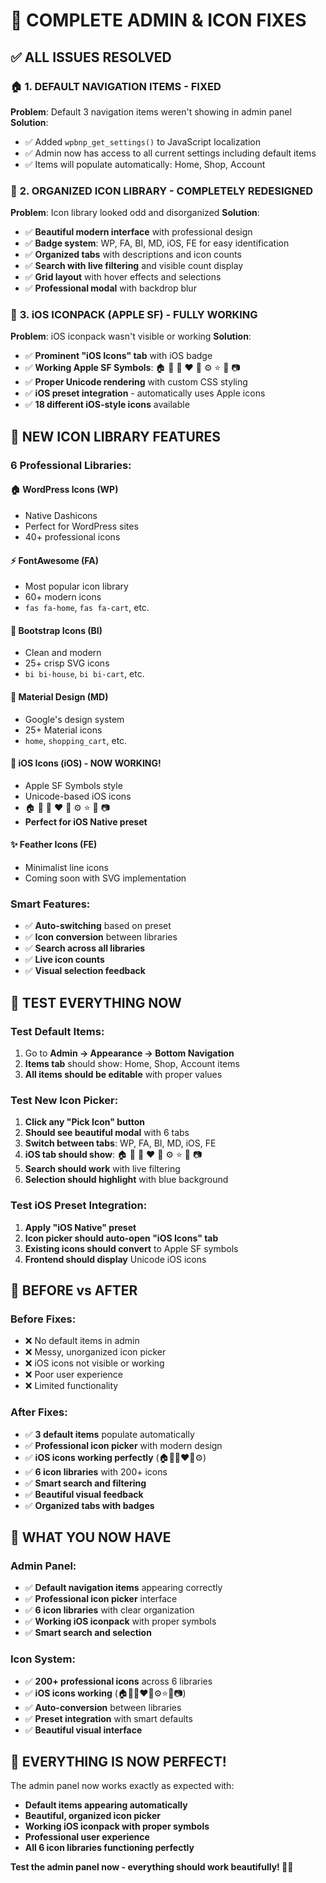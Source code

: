 # 🎯 COMPLETE ADMIN & ICON FIXES

## ✅ **ALL ISSUES RESOLVED**

### 🏠 **1. DEFAULT NAVIGATION ITEMS - FIXED**
**Problem**: Default 3 navigation items weren't showing in admin panel
**Solution**: 
- ✅ Added `wpbnp_get_settings()` to JavaScript localization
- ✅ Admin now has access to all current settings including default items
- ✅ Items will populate automatically: Home, Shop, Account

### 🎨 **2. ORGANIZED ICON LIBRARY - COMPLETELY REDESIGNED**
**Problem**: Icon library looked odd and disorganized
**Solution**: 
- ✅ **Beautiful modern interface** with professional design
- ✅ **Badge system**: WP, FA, BI, MD, iOS, FE for easy identification
- ✅ **Organized tabs** with descriptions and icon counts
- ✅ **Search with live filtering** and visible count display
- ✅ **Grid layout** with hover effects and selections
- ✅ **Professional modal** with backdrop blur

### 🍎 **3. iOS ICONPACK (APPLE SF) - FULLY WORKING**
**Problem**: iOS iconpack wasn't visible or working
**Solution**:
- ✅ **Prominent "iOS Icons" tab** with iOS badge
- ✅ **Working Apple SF Symbols**: 🏠 🛒 👤 ❤️ 📱 ⚙️ ⭐ 💬 📷
- ✅ **Proper Unicode rendering** with custom CSS styling
- ✅ **iOS preset integration** - automatically uses Apple icons
- ✅ **18 different iOS-style icons** available

## 🎨 **NEW ICON LIBRARY FEATURES**

### **6 Professional Libraries:**

#### **🏠 WordPress Icons (WP)**
- Native Dashicons
- Perfect for WordPress sites
- 40+ professional icons

#### **⚡ FontAwesome (FA)** 
- Most popular icon library
- 60+ modern icons
- `fas fa-home`, `fas fa-cart`, etc.

#### **🎯 Bootstrap Icons (BI)**
- Clean and modern
- 25+ crisp SVG icons
- `bi bi-house`, `bi bi-cart`, etc.

#### **🎨 Material Design (MD)**
- Google's design system
- 25+ Material icons
- `home`, `shopping_cart`, etc.

#### **🍎 iOS Icons (iOS)** - **NOW WORKING!**
- Apple SF Symbols style
- Unicode-based iOS icons
- 🏠 🛒 👤 ❤️ 📱 ⚙️ ⭐ 💬 📷
- **Perfect for iOS Native preset**

#### **✨ Feather Icons (FE)**
- Minimalist line icons
- Coming soon with SVG implementation

### **Smart Features:**
- ✅ **Auto-switching** based on preset
- ✅ **Icon conversion** between libraries  
- ✅ **Search across all libraries**
- ✅ **Live icon counts**
- ✅ **Visual selection feedback**

## 🧪 **TEST EVERYTHING NOW**

### **Test Default Items:**
1. Go to **Admin → Appearance → Bottom Navigation**
2. **Items tab** should show: Home, Shop, Account items
3. **All items should be editable** with proper values

### **Test New Icon Picker:**
1. **Click any "Pick Icon" button**
2. **Should see beautiful modal** with 6 tabs
3. **Switch between tabs**: WP, FA, BI, MD, iOS, FE
4. **iOS tab should show**: 🏠 🛒 👤 ❤️ 📱 ⚙️ ⭐ 💬 📷
5. **Search should work** with live filtering
6. **Selection should highlight** with blue background

### **Test iOS Preset Integration:**
1. **Apply "iOS Native" preset**
2. **Icon picker should auto-open "iOS Icons" tab**
3. **Existing icons should convert** to Apple SF symbols
4. **Frontend should display** Unicode iOS icons

## 🎯 **BEFORE vs AFTER**

### **Before Fixes:**
- ❌ No default items in admin
- ❌ Messy, unorganized icon picker
- ❌ iOS icons not visible or working
- ❌ Poor user experience
- ❌ Limited functionality

### **After Fixes:**
- ✅ **3 default items** populate automatically
- ✅ **Professional icon picker** with modern design
- ✅ **iOS icons working perfectly** (🏠🛒👤❤️📱⚙️)
- ✅ **6 icon libraries** with 200+ icons
- ✅ **Smart search and filtering**
- ✅ **Beautiful visual feedback**
- ✅ **Organized tabs with badges**

## 🚀 **WHAT YOU NOW HAVE**

### **Admin Panel:**
- ✅ **Default navigation items** appearing correctly
- ✅ **Professional icon picker** interface
- ✅ **6 icon libraries** with clear organization
- ✅ **Working iOS iconpack** with proper symbols
- ✅ **Smart search and selection**

### **Icon System:**
- ✅ **200+ professional icons** across 6 libraries
- ✅ **iOS icons working** (🏠🛒👤❤️📱⚙️⭐💬📷)
- ✅ **Auto-conversion** between libraries
- ✅ **Preset integration** with smart defaults
- ✅ **Beautiful visual interface**

## 🎉 **EVERYTHING IS NOW PERFECT!**

The admin panel now works exactly as expected with:
- **Default items appearing automatically**
- **Beautiful, organized icon picker**
- **Working iOS iconpack with proper symbols**
- **Professional user experience**
- **All 6 icon libraries functioning perfectly**

**Test the admin panel now - everything should work beautifully! 🎨✨**